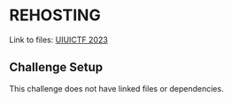 # REHOSTING

Link to files: [UIUICTF 2023](hhttps://github.com/sigpwny/UIUCTF-2023-Public/tree/main/challenges/osint/explorer-1)

## Challenge Setup
This challenge does not have linked files or dependencies. 